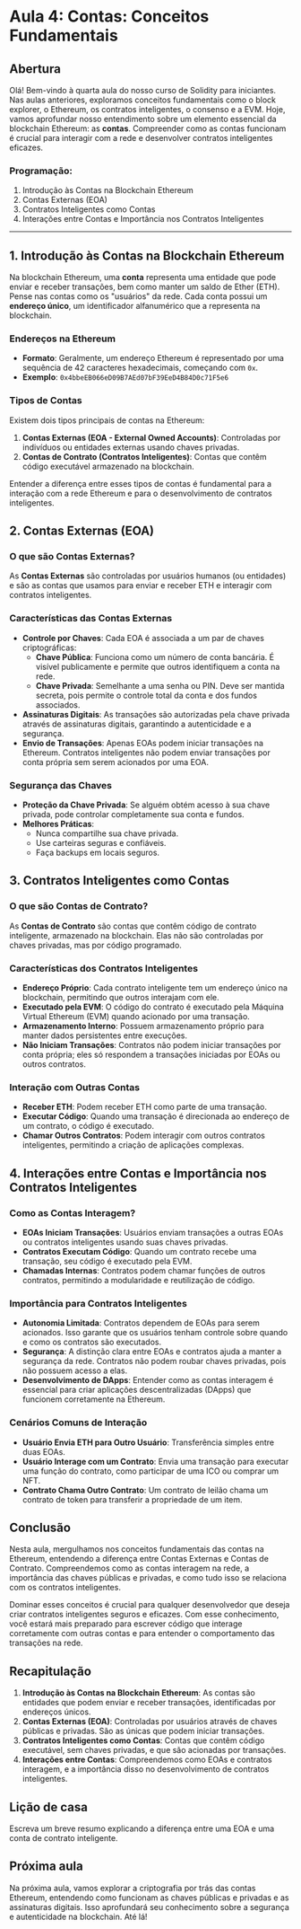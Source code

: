 # Aula 4: **Contas: Conceitos Fundamentais**

## Abertura

Olá! Bem-vindo à quarta aula do nosso curso de Solidity para iniciantes. Nas aulas anteriores, exploramos conceitos fundamentais como o block explorer, o Ethereum, os contratos inteligentes, o consenso e a EVM. Hoje, vamos aprofundar nosso entendimento sobre um elemento essencial da blockchain Ethereum: as **contas**. Compreender como as contas funcionam é crucial para interagir com a rede e desenvolver contratos inteligentes eficazes.

### Programação:

1. Introdução às Contas na Blockchain Ethereum
2. Contas Externas (EOA)
3. Contratos Inteligentes como Contas
4. Interações entre Contas e Importância nos Contratos Inteligentes

---

## 1. Introdução às Contas na Blockchain Ethereum

Na blockchain Ethereum, uma **conta** representa uma entidade que pode enviar e receber transações, bem como manter um saldo de Ether (ETH). Pense nas contas como os "usuários" da rede. Cada conta possui um **endereço único**, um identificador alfanumérico que a representa na blockchain.

### Endereços na Ethereum

- **Formato**: Geralmente, um endereço Ethereum é representado por uma sequência de 42 caracteres hexadecimais, começando com `0x`.
- **Exemplo**: `0x4bbeEB066eD09B7AEd07bF39EeD4B84D0c71F5e6`

### Tipos de Contas

Existem dois tipos principais de contas na Ethereum:

1. **Contas Externas (EOA - External Owned Accounts)**: Controladas por indivíduos ou entidades externas usando chaves privadas.
2. **Contas de Contrato (Contratos Inteligentes)**: Contas que contêm código executável armazenado na blockchain.

Entender a diferença entre esses tipos de contas é fundamental para a interação com a rede Ethereum e para o desenvolvimento de contratos inteligentes.

## 2. Contas Externas (EOA)

### O que são Contas Externas?

As **Contas Externas** são controladas por usuários humanos (ou entidades) e são as contas que usamos para enviar e receber ETH e interagir com contratos inteligentes.

### Características das Contas Externas

- **Controle por Chaves**: Cada EOA é associada a um par de chaves criptográficas:
  - **Chave Pública**: Funciona como um número de conta bancária. É visível publicamente e permite que outros identifiquem a conta na rede.
  - **Chave Privada**: Semelhante a uma senha ou PIN. Deve ser mantida secreta, pois permite o controle total da conta e dos fundos associados.
- **Assinaturas Digitais**: As transações são autorizadas pela chave privada através de assinaturas digitais, garantindo a autenticidade e a segurança.
- **Envio de Transações**: Apenas EOAs podem iniciar transações na Ethereum. Contratos inteligentes não podem enviar transações por conta própria sem serem acionados por uma EOA.

### Segurança das Chaves

- **Proteção da Chave Privada**: Se alguém obtém acesso à sua chave privada, pode controlar completamente sua conta e fundos.
- **Melhores Práticas**:
  - Nunca compartilhe sua chave privada.
  - Use carteiras seguras e confiáveis.
  - Faça backups em locais seguros.

## 3. Contratos Inteligentes como Contas

### O que são Contas de Contrato?

As **Contas de Contrato** são contas que contêm código de contrato inteligente, armazenado na blockchain. Elas não são controladas por chaves privadas, mas por código programado.

### Características dos Contratos Inteligentes

- **Endereço Próprio**: Cada contrato inteligente tem um endereço único na blockchain, permitindo que outros interajam com ele.
- **Executado pela EVM**: O código do contrato é executado pela Máquina Virtual Ethereum (EVM) quando acionado por uma transação.
- **Armazenamento Interno**: Possuem armazenamento próprio para manter dados persistentes entre execuções.
- **Não Iniciam Transações**: Contratos não podem iniciar transações por conta própria; eles só respondem a transações iniciadas por EOAs ou outros contratos.

### Interação com Outras Contas

- **Receber ETH**: Podem receber ETH como parte de uma transação.
- **Executar Código**: Quando uma transação é direcionada ao endereço de um contrato, o código é executado.
- **Chamar Outros Contratos**: Podem interagir com outros contratos inteligentes, permitindo a criação de aplicações complexas.

## 4. Interações entre Contas e Importância nos Contratos Inteligentes

### Como as Contas Interagem?

- **EOAs Iniciam Transações**: Usuários enviam transações a outras EOAs ou contratos inteligentes usando suas chaves privadas.
- **Contratos Executam Código**: Quando um contrato recebe uma transação, seu código é executado pela EVM.
- **Chamadas Internas**: Contratos podem chamar funções de outros contratos, permitindo a modularidade e reutilização de código.

### Importância para Contratos Inteligentes

- **Autonomia Limitada**: Contratos dependem de EOAs para serem acionados. Isso garante que os usuários tenham controle sobre quando e como os contratos são executados.
- **Segurança**: A distinção clara entre EOAs e contratos ajuda a manter a segurança da rede. Contratos não podem roubar chaves privadas, pois não possuem acesso a elas.
- **Desenvolvimento de DApps**: Entender como as contas interagem é essencial para criar aplicações descentralizadas (DApps) que funcionem corretamente na Ethereum.

### Cenários Comuns de Interação

- **Usuário Envia ETH para Outro Usuário**: Transferência simples entre duas EOAs.
- **Usuário Interage com um Contrato**: Envia uma transação para executar uma função do contrato, como participar de uma ICO ou comprar um NFT.
- **Contrato Chama Outro Contrato**: Um contrato de leilão chama um contrato de token para transferir a propriedade de um item.

## Conclusão

Nesta aula, mergulhamos nos conceitos fundamentais das contas na Ethereum, entendendo a diferença entre Contas Externas e Contas de Contrato. Compreendemos como as contas interagem na rede, a importância das chaves públicas e privadas, e como tudo isso se relaciona com os contratos inteligentes.

Dominar esses conceitos é crucial para qualquer desenvolvedor que deseja criar contratos inteligentes seguros e eficazes. Com esse conhecimento, você estará mais preparado para escrever código que interage corretamente com outras contas e para entender o comportamento das transações na rede.

## Recapitulação

1. **Introdução às Contas na Blockchain Ethereum**: As contas são entidades que podem enviar e receber transações, identificadas por endereços únicos.
2. **Contas Externas (EOA)**: Controladas por usuários através de chaves públicas e privadas. São as únicas que podem iniciar transações.
3. **Contratos Inteligentes como Contas**: Contas que contêm código executável, sem chaves privadas, e que são acionadas por transações.
4. **Interações entre Contas**: Compreendemos como EOAs e contratos interagem, e a importância disso no desenvolvimento de contratos inteligentes.

## Lição de casa
Escreva um breve resumo explicando a diferença entre uma EOA e uma conta de contrato inteligente.

## Próxima aula

Na próxima aula, vamos explorar a criptografia por trás das contas Ethereum, entendendo como funcionam as chaves públicas e privadas e as assinaturas digitais. Isso aprofundará seu conhecimento sobre a segurança e autenticidade na blockchain. Até lá!